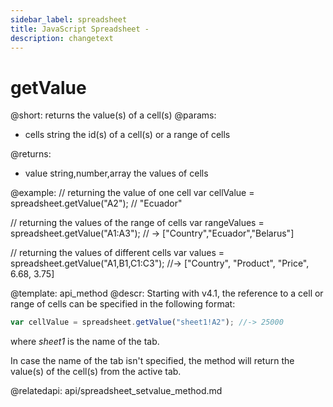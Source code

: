 ```yaml
---
sidebar_label: spreadsheet
title: JavaScript Spreadsheet - 
description: changetext
---
```


getValue
============

@short:
	returns the value(s) of a cell(s)
@params:

- cells		string		the id(s) of a cell(s) or a range of cells


@returns:
- value		string,number,array		the values of cells


@example:
// returning the value of one cell
var cellValue = spreadsheet.getValue("A2"); // "Ecuador"

// returning the values of the range of cells
var rangeValues = spreadsheet.getValue("A1:A3"); // -> ["Country","Ecuador","Belarus"]

// returning the values of different cells
var values = spreadsheet.getValue("A1,B1,C1:C3");
//-> ["Country", "Product", "Price", 6.68, 3.75]

@template: api_method
@descr:
Starting with v4.1, the reference to a cell or range of cells can be specified in the following format:

~~~js
var cellValue = spreadsheet.getValue("sheet1!A2"); //-> 25000
~~~

where *sheet1* is the name of the tab.

In case the name of the tab isn't specified, the method will return the value(s) of the cell(s) from the active tab.

@relatedapi:
api/spreadsheet_setvalue_method.md

